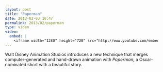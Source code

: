 ```yaml
---
layout: post
title: "Paperman"
date: 2013-02-03 10:47
permalink: 2013/02/paperman
type: video
video: 
  embed: |
    <iframe width="1280" height="720" src="http://www.youtube.com/embed/aTLySbGoMX0" frameborder="0" allowfullscreen></iframe>
---
```


Walt Disney Animation Studios introduces a new technique that merges computer-generated and hand-drawn animation with
_Paperman_, a Oscar-nominated short with a beautiful story.
